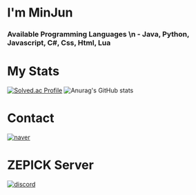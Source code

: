 # I'm MinJun
### Available Programming Languages \n - Java, Python, Javascript, C#, Css, Html, Lua
# My Stats
[![Solved.ac Profile](http://mazassumnida.wtf/api/v2/generate_badge?boj=jysowoqj)](https://solved.ac/jysowoqj/)
![Anurag's GitHub stats](https://github-readme-stats.vercel.app/api?username=MinjunKR1&show_icons=true&theme=radical)
# Contact
[![naver](https://img.shields.io/badge/naver-03C75A.svg?&style=for-the-badge&logo=naver&logoColor=white&link=mailto:jysowoqj@naver.com)](mailto:jysowoqj@naver.com)
# ZEPICK Server
[![discord](https://img.shields.io/badge/discord-5865F2.svg?&style=for-the-badge&logo=discord&logoColor=white&link=https://discord.com/invite/cwdWsDbere)](https://discord.com/invite/cwdWsDbere)
